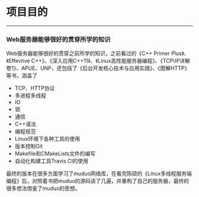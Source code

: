 # 项目目的
---
### Web服务器能够很好的贯穿所学的知识
Web服务器能够很好的贯穿之前所学的知识，之前看过的《C++ Primer Plus》、《Effevtive C++》、《深入应用C++11》、《Linux高性能服务器编程》、《TCP\IP详解卷1》、APUE、UNP，还包括了《后台开发核心技术与应用实践》、《图解HTTP》等书，涵盖了  
  
* TCP、HTTP协议
* 多进程多线程
* IO
* 锁
* 通信
* C++语法
* 编程规范
* Linux环境下各种工具的使用
* 版本控制Git
* Makefile和CMakeLists文件的编写
* 自动化构建工具Travis CI的使用
  
最终的版本在很多方面学习了muduo网络库，在看完陈硕的《Linux多线程服务端编程》后，对照着书把muduo的源码读了几遍，并重构了自己的服务器，最终的很多想法借鉴了muduo的思想。
